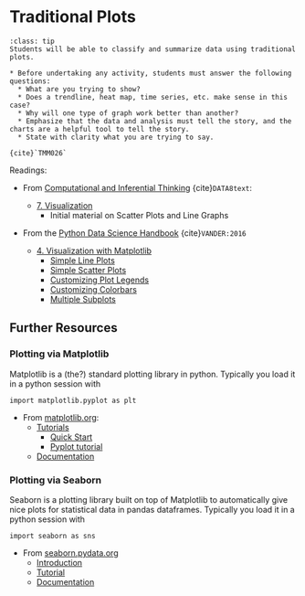 # Traditional Plots

```{admonition} Learning Outcome
:class: tip
Students will be able to classify and summarize data using traditional plots.
````

```{admonition} Sample Tasks:
* Before undertaking any activity, students must answer the following questions:
  * What are you trying to show?
  * Does a trendline, heat map, time series, etc. make sense in this case?
  * Why will one type of graph work better than another?
  * Emphasize that the data and analysis must tell the story, and the charts are a helpful tool to tell the story.
  * State with clarity what you are trying to say.
 
{cite}`TMM026`
```
Readings:
* From [Computational and Inferential Thinking](https://inferentialthinking.com/chapters/intro.html) {cite}`DATA8text`:
  - [7. Visualization](https://inferentialthinking.com/chapters/07/Visualization.html) 
    * Initial material on Scatter Plots and Line Graphs

* From the [Python Data Science Handbook](https://jakevdp.github.io/PythonDataScienceHandbook/) {cite}`VANDER:2016`
  * [4. Visualization with Matplotlib](https://jakevdp.github.io/PythonDataScienceHandbook/04.00-introduction-to-matplotlib.html)
    * [Simple Line Plots](https://jakevdp.github.io/PythonDataScienceHandbook/04.02-simple-scatter-plots.html)
	* [Simple Scatter Plots](https://jakevdp.github.io/PythonDataScienceHandbook/04.02-simple-scatter-plots.html)
	* [Customizing Plot Legends](https://jakevdp.github.io/PythonDataScienceHandbook/04.06-customizing-legends.html)	
	* [Customizing Colorbars](https://jakevdp.github.io/PythonDataScienceHandbook/04.07-customizing-colorbars.html)	
	* [Multiple Subplots](https://jakevdp.github.io/PythonDataScienceHandbook/04.08-multiple-subplots.html)
	
	
	
## Further Resources
	
### Plotting via Matplotlib

Matplotlib is a (the?) standard plotting library in python.
Typically you load it in a python session with

    import matplotlib.pyplot as plt

* From [matplotlib.org](https://matplotlib.org/):
  * [Tutorials](https://matplotlib.org/stable/tutorials/index.html)
    * [Quick Start](https://matplotlib.org/stable/tutorials/introductory/usage.html)
    * [Pyplot tutorial](https://matplotlib.org/3.5.0/tutorials/introductory/pyplot.html)
  * [Documentation](https://matplotlib.org/stable/index.html)

### Plotting via Seaborn

Seaborn is a plotting library built on top of Matplotlib to automatically give nice plots for statistical data in pandas dataframes.
Typically you load it in a python session with

    import seaborn as sns

* From [seaborn.pydata.org](https://seaborn.pydata.org/index.html)
  * [Introduction](https://seaborn.pydata.org/introduction.html)
  * [Tutorial](https://seaborn.pydata.org/tutorial.html)
  * [Documentation](https://seaborn.pydata.org/api.html)

